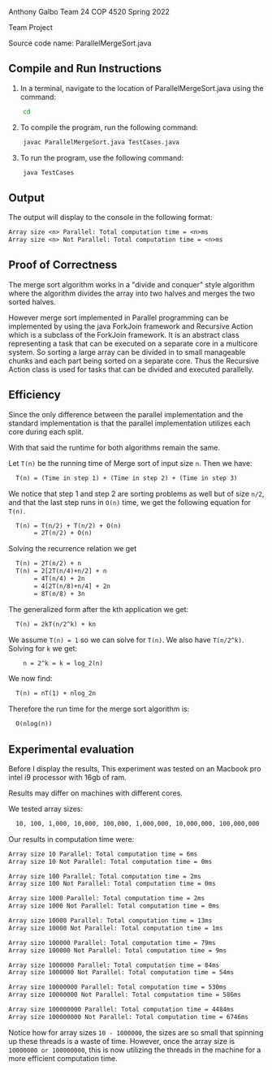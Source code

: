 Anthony Galbo
Team 24
COP 4520 Spring 2022

Team Project

Source code name: ParallelMergeSort.java

## Compile and Run Instructions

1. In a terminal, navigate to the location of ParallelMergeSort.java using the command:
```bash
    cd
```
2. To compile the program, run the following command:
```bash
    javac ParallelMergeSort.java TestCases.java
```
3. To run the program, use the following command:
```bash
    java TestCases
```

## Output

The output will display to the console in the following format:
```txt
Array size <n> Parallel: Total computation time = <n>ms
Array size <n> Not Parallel: Total computation time = <n>ms
```

## Proof of Correctness
The merge sort algorithm works in a "divide and conquer" style algorithm where the algorithm divides the array into two halves and merges the two sorted halves.

However merge sort implemented in Parallel programming can be implemented by using the java ForkJoin framework and Recursive Action which is a subclass of the ForkJoin framework. It is an abstract class representing a task that can be executed on a separate core in a multicore system. So sorting a large array can be divided in to small manageable chunks and each part being sorted on a separate core. Thus the Recursive Action class is used for tasks that can be divided and executed parallelly.

## Efficiency

Since the only difference between the parallel implementation and the standard implementation is that the parallel implementation utilizes each core during each split.

With that said the runtime for both algorithms remain the same.

Let ```T(n)``` be the running time of Merge sort of input size ```n```. Then we have:
```txt
  T(n) = (Time in step 1) + (Time in step 2) + (Time in step 3)
```

We notice that step 1 and step 2 are sorting problems as well but of size ```n/2```, and that the last step runs in ```O(n)``` time, we get the following equation for ```T(n)```.

```txt
  T(n) = T(n/2) + T(n/2) + O(n)
       = 2T(n/2) + O(n)
```
Solving the recurrence relation we get
```txt
  T(n) = 2T(n/2) + n
  T(n) = 2[2T(n/4)+n/2] + n
       = 4T(n/4) + 2n
       = 4[2T(n/8)+n/4] + 2n
       = 8T(n/8) + 3n
```

The generalized form after the kth application we get:
```txt
  T(n) = 2kT(n/2^k) + kn
```

We assume ```T(n) = 1``` so we can solve for ```T(n)```. We also have ```T(n/2^k)```. Solving for ```k``` we get:
```txt
    n = 2^k = k = log_2(n)
```

We now find:
```txt
  T(n) = nT(1) + nlog_2n
```

Therefore the run time for the merge sort algorithm is:
```txt
  O(nlog(n))
```

## Experimental evaluation

Before I display the results, This experiment was tested on an Macbook pro intel i9 processor with 16gb of ram.

Results may differ on machines with different cores.

We tested array sizes:
```txt
  10, 100, 1,000, 10,000, 100,000, 1,000,000, 10,000,000, 100,000,000
```

Our results in computation time were:
```txt
Array size 10 Parallel: Total computation time = 6ms
Array size 10 Not Parallel: Total computation time = 0ms

Array size 100 Parallel: Total computation time = 2ms
Array size 100 Not Parallel: Total computation time = 0ms

Array size 1000 Parallel: Total computation time = 2ms
Array size 1000 Not Parallel: Total computation time = 0ms

Array size 10000 Parallel: Total computation time = 13ms
Array size 10000 Not Parallel: Total computation time = 1ms

Array size 100000 Parallel: Total computation time = 79ms
Array size 100000 Not Parallel: Total computation time = 9ms

Array size 1000000 Parallel: Total computation time = 84ms
Array size 1000000 Not Parallel: Total computation time = 54ms

Array size 10000000 Parallel: Total computation time = 530ms
Array size 10000000 Not Parallel: Total computation time = 586ms

Array size 100000000 Parallel: Total computation time = 4484ms
Array size 100000000 Not Parallel: Total computation time = 6746ms
```

Notice how for array sizes ```10 - 1000000```, the sizes are so small that spinning up these threads is a waste of time. However, once the array size is ```10000000 or 100000000```, this is now utilizing the threads in the machine for a more efficient computation time.

